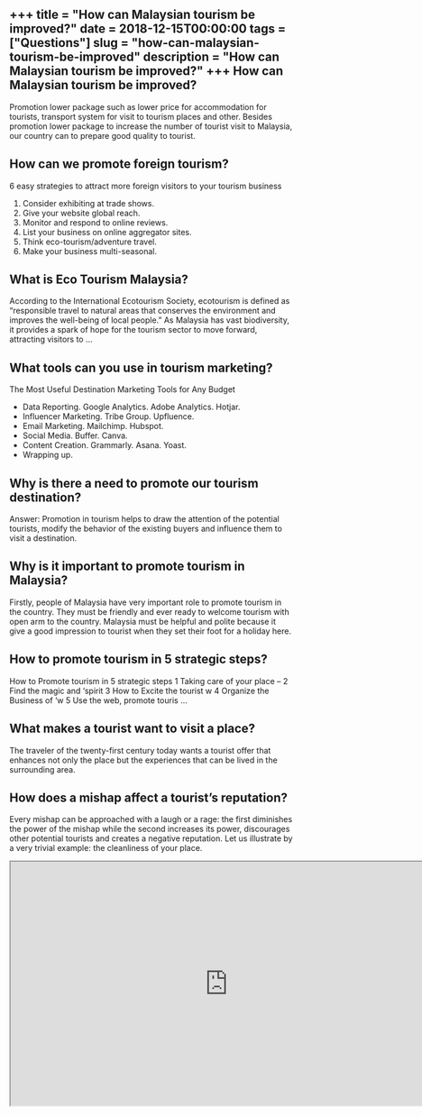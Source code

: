 +++
title = "How can Malaysian tourism be improved?"
date = 2018-12-15T00:00:00
tags = ["Questions"]
slug = "how-can-malaysian-tourism-be-improved"
description = "How can Malaysian tourism be improved?"
+++
How can Malaysian tourism be improved?
--------------------------------------

Promotion lower package such as lower price for accommodation for tourists, transport system for visit to tourism places and other. Besides promotion lower package to increase the number of tourist visit to Malaysia, our country can to prepare good quality to tourist.

How can we promote foreign tourism?
-----------------------------------

6 easy strategies to attract more foreign visitors to your tourism business

1. Consider exhibiting at trade shows.
2. Give your website global reach.
3. Monitor and respond to online reviews.
4. List your business on online aggregator sites.
5. Think eco-tourism/adventure travel.
6. Make your business multi-seasonal.

What is Eco Tourism Malaysia?
-----------------------------

According to the International Ecotourism Society, ecotourism is defined as “responsible travel to natural areas that conserves the environment and improves the well-being of local people.” As Malaysia has vast biodiversity, it provides a spark of hope for the tourism sector to move forward, attracting visitors to …

What tools can you use in tourism marketing?
--------------------------------------------

The Most Useful Destination Marketing Tools for Any Budget

- Data Reporting. Google Analytics. Adobe Analytics. Hotjar.
- Influencer Marketing. Tribe Group. Upfluence.
- Email Marketing. Mailchimp. Hubspot.
- Social Media. Buffer. Canva.
- Content Creation. Grammarly. Asana. Yoast.
- Wrapping up.

Why is there a need to promote our tourism destination?
-------------------------------------------------------

Answer: Promotion in tourism helps to draw the attention of the potential tourists, modify the behavior of the existing buyers and influence them to visit a destination.

Why is it important to promote tourism in Malaysia?
---------------------------------------------------

Firstly, people of Malaysia have very important role to promote tourism in the country. They must be friendly and ever ready to welcome tourism with open arm to the country. Malaysia must be helpful and polite because it give a good impression to tourist when they set their foot for a holiday here.

How to promote tourism in 5 strategic steps?
--------------------------------------------

How to Promote tourism in 5 strategic steps 1 Taking care of your place – 2 Find the magic and ‘spirit 3 How to Excite the tourist w 4 Organize the Business of ‘w 5 Use the web, promote touris …

What makes a tourist want to visit a place?
-------------------------------------------

The traveler of the twenty-first century today wants a tourist offer that enhances not only the place but the experiences that can be lived in the surrounding area.

How does a mishap affect a tourist’s reputation?
------------------------------------------------

Every mishap can be approached with a laugh or a rage: the first diminishes the power of the mishap while the second increases its power, discourages other potential tourists and creates a negative reputation. Let us illustrate by a very trivial example: the cleanliness of your place.

<iframe allow="accelerometer; autoplay; clipboard-write; encrypted-media; gyroscope; picture-in-picture" allowfullscreen="" class="__youtube_prefs__  epyt-is-override  no-lazyload" data-no-lazy="1" data-origheight="433" data-origwidth="770" data-skipgform_ajax_framebjll="" height="433" id="_ytid_29729" loading="lazy" src="https://www.youtube.com/embed/aDmKCbYmxJs?enablejsapi=1&autoplay=0&cc_load_policy=0&cc_lang_pref=&iv_load_policy=1&loop=0&modestbranding=0&rel=1&fs=1&playsinline=0&autohide=2&theme=dark&color=red&controls=1&" title="YouTube player" width="770"></iframe>